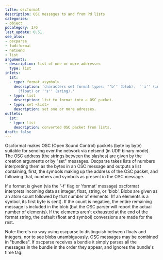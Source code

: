 ```yaml
---
title: oscformat
description: OSC messages to and from Pd lists
categories:
- object
pdcategory: I/O 
last_update: 0.51.
see_also:
- oscparse
- fudiformat
- netsend
- list
arguments:
- description: list of one or more addresses
  type: list
inlets:
  1st:
  - type: format <symbol>
    description: 'characters set format types: ''b'' (blob),  ''i'' (interger),  ''f''
      (float) or ''s'' (sring).'
  - type: list
    description: list to format into a OSC packet.
  - type: set <list>
    description: set one or more adresses.
outlets:
  1st:
  - type: list
    description: converted OSC packet from lists.
draft: false
---
```

Oscformat makes OSC (Open Sound Control) packets (byte by byte) suitable for sending over the network via netsend (in UDP binary mode). The OSC address (the strings between the slashes) are given by the creation arguments or by "set" messages. Oscparse takes lists of numbers interpreting them as the bytes in an OSC message and outputs a list containing, first, the symbols making up the address of the OSC packet, and following that, numbers and symbols as present in the OSC message.

If a format is given (via the '-f' flag or 'format' message) oscformat interprets incoming data as integer, float, string, or 'blob'. Blobs are given as an atom count followed by that number of elements. (If an elements is a symbol, its first byte is sent). If the count is negative, the entire remaining message is included in the blob (but the OSC parser will report the actual number of elements). If the elements aren't exhausted at the end of the format string, the default (float and symbol) conversions are made for the rest.

Note: there's no way using oscparse to distinguish between floats and integers, nor to see blobs unambiguously. OSC messages may be combined in "bundles". If oscparse receives a bundle it simply parses all the messages in the bundle in the order they appear, and ignores the bundle's time tag.
